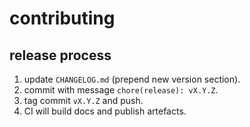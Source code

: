 # contributing

## release process
1. update `CHANGELOG.md` (prepend new version section).
2. commit with message `chore(release): vX.Y.Z`.
3. tag commit `vX.Y.Z` and push.
4. CI will build docs and publish artefacts.

